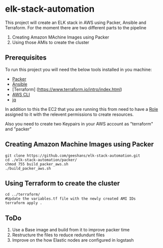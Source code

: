# elk-stack-automation

This project will create an ELK stack in AWS using Packer, Ansible and Terraform. For the moment there are two different parts to the pipeline
1. Creating  Amazon MAchine Images using Packer
2. Using those AMIs to create the cluster


## Prerequisites

To run this project you will need the below tools installed in you machine:
- [Packer](https://www.packer.io/downloads.html)
- [Ansible](http://docs.ansible.com/ansible/latest/intro_installation.html)
- [Terraform] (https://www.terraform.io/intro/index.html)
- [AWS CLI](https://docs.aws.amazon.com/cli/latest/userguide/installing.html)
- [jq](https://stedolan.github.io/jq/)

In addition to this the EC2 that you are running this from need to have a [Role](https://docs.aws.amazon.com/IAM/latest/UserGuide/id_roles.html) assigned to it with the relevent permissions to create resources.

Also you need to create two Keypairs in your AWS account as "terraform" and "packer"

## Creating  Amazon Machine Images using Packer

```shell
git clone https://github.com/geeshans/elk-stack-automation.git
cd ./elk-stack-automation/packer/
chmod 755 build_packer_aws.sh
./build_packer_aws.sh
```

## Using Terraform to create the cluster
```shell
cd ../terraform/
#Update the variables.tf file with the newly created AMI IDs
terraform apply .
```

## ToDo
1. Use a Base image and build from it to improve packer time
2. Restructure the files to reduce redundunt files
3. Improve on the how Elastic nodes are configured in logstash